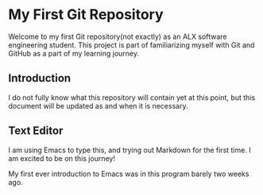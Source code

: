 # My First Git Repository

Welcome to my first Git repository(not exactly) as an ALX software engineering student. This project is part of familiarizing myself with Git and GitHub as a part of my learning journey.

## Introduction

I do not fully know what this repository will contain yet at this point, but this document will be updated as and when it is necessary.

## Text Editor

I am using Emacs to type this, and trying out Markdown for the first time. I am excited to be on this journey!

My first ever introduction to Emacs was in this program barely two weeks ago.
